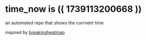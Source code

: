 # time_now is (( 1739113200668 ))

an automated repo that shows the currnent time

inspired by [breakingheatmap](https://github.com/breakingheatmap/breakingheatmap)